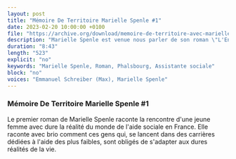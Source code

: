 ```yaml
---
layout: post
title: "Mémoire De Territoire Marielle Spenle #1"
date: 2023-02-20 10:00:00 +0100
file: "https://archive.org/download/memoire-de-territoire-avec-marielle-spenle/M%C3%A9moire%20de%20t%C3%A9rritoire%20avec%20Marielle%20Spenle.mp3"
description: "Marielle Spenle est venue nous parler de son roman \"L'Enfant sacrifié\"."
duration: "8:43" 
length: "523"
explicit: "no" 
keywords: "Marielle Spenle, Roman, Phalsbourg, Assistante sociale"
block: "no" 
voices: "Emmanuel Schreiber (Max), Marielle Spenle"
---
```

### Mémoire De Territoire Marielle Spenle #1

Le premier roman de Marielle Spenle raconte la rencontre d'une jeune femme avec dure la réalité du monde de l'aide sociale en France. Elle raconte avec brio comment ces gens qui, se lancent dans des carrières  dédiées à l'aide des plus faibles, sont obligés de s'adapter aux dures réalités de la vie.
            
                    